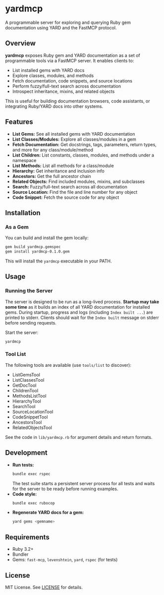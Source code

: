 # yardmcp

A programmable server for exploring and querying Ruby gem documentation using YARD and the FastMCP protocol.

## Overview

**yardmcp** exposes Ruby gem and YARD documentation as a set of programmable tools via a FastMCP server. It enables clients to:
- List installed gems with YARD docs
- Explore classes, modules, and methods
- Fetch documentation, code snippets, and source locations
- Perform fuzzy/full-text search across documentation
- Introspect inheritance, mixins, and related objects

This is useful for building documentation browsers, code assistants, or integrating Ruby/YARD docs into other systems.

## Features

- **List Gems:** See all installed gems with YARD documentation
- **List Classes/Modules:** Explore all classes/modules in a gem
- **Fetch Documentation:** Get docstrings, tags, parameters, return types, and more for any class/module/method
- **List Children:** List constants, classes, modules, and methods under a namespace
- **List Methods:** List all methods for a class/module
- **Hierarchy:** Get inheritance and inclusion info
- **Ancestors:** Get the full ancestor chain
- **Related Objects:** Find included modules, mixins, and subclasses
- **Search:** Fuzzy/full-text search across all documentation
- **Source Location:** Find the file and line number for any object
- **Code Snippet:** Fetch the source code for any object

## Installation

### As a Gem

You can build and install the gem locally:

```sh
gem build yardmcp.gemspec
gem install yardmcp-0.1.0.gem
```

This will install the `yardmcp` executable in your PATH.

## Usage

### Running the Server

The server is designed to be run as a long-lived process. **Startup may take some time**
as it builds an index of all YARD documentation for installed gems. During startup,
progress and logs (including `Index built ...`) are printed to stderr.
Clients should wait for the `Index built` message on stderr before sending requests.

Start the server:

```sh
yardmcp
```

### Tool List

The following tools are available (use `tools/list` to discover):
- ListGemsTool
- ListClassesTool
- GetDocTool
- ChildrenTool
- MethodsListTool
- HierarchyTool
- SearchTool
- SourceLocationTool
- CodeSnippetTool
- AncestorsTool
- RelatedObjectsTool

See the code in `lib/yardmcp.rb` for argument details and return formats.

## Development

- **Run tests:**
  ```sh
  bundle exec rspec
  ```
  The test suite starts a persistent server process for all tests and waits for the server to be ready before running examples.
- **Code style:**
  ```sh
  bundle exec rubocop
  ```
- **Regenerate YARD docs for a gem:**
  ```sh
  yard gems <gemname>
  ```

## Requirements

- Ruby 3.2+
- Bundler
- Gems: `fast-mcp`, `levenshtein`, `yard`, `rspec` (for tests)

## License

MIT License. See [LICENSE](LICENSE) for details.